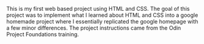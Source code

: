 This is my first web based project using HTML and CSS. The goal of this project was to implement what I learned about HTML and CSS into a google homemade project where I essentially replicated the google homepage with a few minor differences. The project instructions came from the Odin Project Foundations training. 
